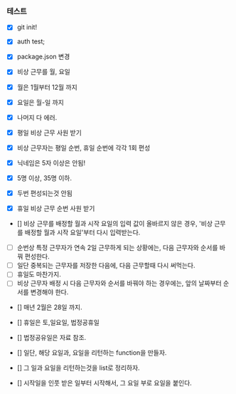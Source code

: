 ### 테스트

- [x] git init!
- [x] auth test;
- [x] package.json 변경

- [x] 비상 근무를 월, 요일
- [x] 월은 1월부터 12월 까지
- [x] 요일은 월-일 까지
- [x] 나머지 다 에러.

- [x] 평일 비상 근무 사원 받기
- [x] 비상 근무자는 평일 순번, 휴일 순번에 각각 1회 편성
- [x] 닉네임은 5자 이상은 안됨!
- [x] 5명 이상, 35명 이하.
- [x] 두번 편성되는것 안됨
- [x] 휴일 비상 근무 순번 사원 받기

- [] 비상 근무를 배정할 월과 시작 요일의 입력 값이 올바르지 않은 경우, '비상 근무를 배정할 월과 시작 요일'부터 다시 입력받는다.

- [ ] 순번상 특정 근무자가 연속 2일 근무하게 되는 상황에는, 다음 근무자와 순서를 바꿔 편성한다.
- [ ] 일단 중복되는 근무자를 저장한 다음에, 다음 근무할때 다시 써먹는다.
- [ ] 휴일도 마찬가지.
- [ ] 비상 근무자 배정 시 다음 근무자와 순서를 바꿔야 하는 경우에는, 앞의 날짜부터 순서를 변경해야 한다.

- [] 매년 2월은 28일 까지.
- [] 휴일은 토,일요일, 법정공휴일
- [] 법정공유일은 자료 참조.

- [] 일단, 해당 요일과, 요일을 리턴하는 function을 만들자.
- [] 그 일과 요일을 리턴하는것을 list로 정리하자.
- [] 시작일을 인풋 받은 일부터 시작해서, 그 요일 부로 요일을 붙인다.
